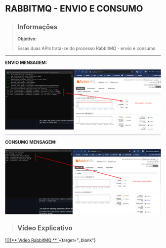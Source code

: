 # RABBITMQ - ENVIO E CONSUMO

> ## Informações
>
> **Objetivo:**     
>
> Essas duas APIs trata-se do processo RabbitMQ - envio e consumo

---
**ENVIO MENSAGEM:** 

<img src="https://github.com/abruno36/RabbitMQ/blob/master/AppOrderWorker/rabbitMQ_envio.png" alt="Protótipo"/>

---
**CONSUMO MENSAGEM:** 

<img src="https://github.com/abruno36/RabbitMQ/blob/master/WebAppOrder/rabbitMQ_consumo.png" alt="Protótipo"/>


> ## Vídeo Explicativo
>
>
[![]{** Vídeo RabbitMQ ** }](https://www.youtube.com/watch?v=jAYAinOWudQ){target="_blank"}
